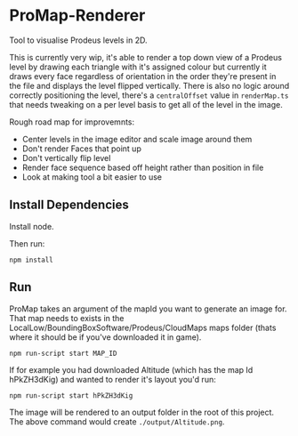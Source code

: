# ProMap-Renderer
Tool to visualise Prodeus levels in 2D.

This is currently very wip, it's able to render a top down view of a Prodeus level by drawing each triangle with it's assigned colour but currently it draws every face regardless of orientation in the order they're present in the file and displays the level flipped vertically.  There is also no logic around correctly positioning the level, there's a `centralOffset` value in `renderMap.ts` that needs tweaking on a per level basis to get all of the level in the image.

Rough road map for improvemnts:
 - Center levels in the image editor and scale image around them
 - Don't render Faces that point up
 - Don't vertically flip level
 - Render face sequence based off height rather than position in file
 - Look at making tool a bit easier to use

## Install Dependencies
Install node.

Then run:

```npm install```

## Run
ProMap takes an argument of the mapId you want to generate an image for.  That map needs to exists in the LocalLow/BoundingBoxSoftware/Prodeus/CloudMaps maps folder (thats where it should be if you've downloaded it in game).

```npm run-script start MAP_ID```

If for example you had downloaded Altitude (which has the map Id hPkZH3dKig) and wanted to render it's layout you'd run:

```npm run-script start hPkZH3dKig```

The image will be rendered to an output folder in the root of this project.  The above command would create `./output/Altitude.png`.
